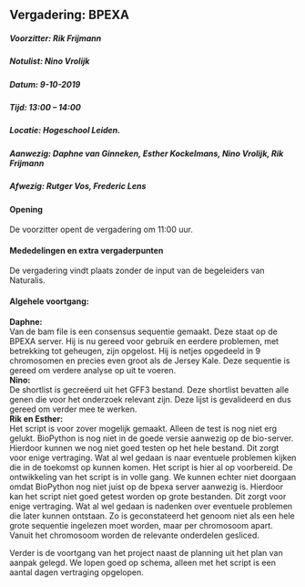 ## Vergadering: BPEXA
##### Voorzitter:		Rik Frijmann
##### Notulist:		Nino Vrolijk
##### Datum:		9-10-2019
##### Tijd:			13:00 – 14:00
##### Locatie:		Hogeschool Leiden.
##### Aanwezig:		Daphne van Ginneken, Esther Kockelmans, Nino Vrolijk, Rik Frijmann
##### Afwezig:		Rutger Vos, Frederic Lens




####  Opening
De voorzitter opent de vergadering om 11:00 uur.
#### Mededelingen en extra vergaderpunten
De vergadering vindt plaats zonder de input van de begeleiders van Naturalis.
#### Algehele voortgang:
<b>Daphne:</b><br>
Van de bam file is een consensus sequentie gemaakt. Deze staat op de BPEXA server. 
Hij is nu gereed voor gebruik en eerdere problemen, met betrekking tot geheugen, zijn opgelost. 
Hij is netjes opgedeeld in 9 chromosomen en precies even groot als de Jersey Kale. 
Deze sequentie is gereed om verdere analyse op uit te voeren.<br>
<b>Nino:</b><br>
De shortlist is gecreëerd uit het GFF3 bestand. Deze shortlist bevatten alle genen die voor het onderzoek relevant zijn. Deze lijst is gevalideerd en dus gereed om verder mee te werken.<br>
<b>Rik en Esther:</b><br>
Het script is voor zover mogelijk gemaakt. Alleen de test is nog niet erg gelukt. 
BioPython is nog niet in de goede versie aanwezig op de bio-server. 
Hierdoor kunnen we nog niet goed testen op het hele bestand. 
Dit zorgt voor enige vertraging. Wat al wel gedaan is naar eventuele problemen kijken die in de toekomst op kunnen komen. 
Het script is hier al op voorbereid.
De ontwikkeling van het script is in volle gang. 
We kunnen echter niet doorgaan omdat BioPython nog niet juist op de bpexa server aanwezig is. 
Hierdoor kan het script niet goed getest worden op grote bestanden. 
Dit zorgt voor enige vertraging. 
Wat al wel gedaan is nadenken over eventuele problemen die later kunnen ontstaan. 
Zo is geconstateerd het genoom niet als een hele grote sequentie ingelezen moet worden, maar per chromosoom apart. 
Vanuit het chromosoom worden de relevante onderdelen gesliced.

Verder is de voortgang van het project naast de planning uit het plan van aanpak gelegd. We lopen goed op schema, alleen met het script is een aantal dagen vertraging opgelopen.


